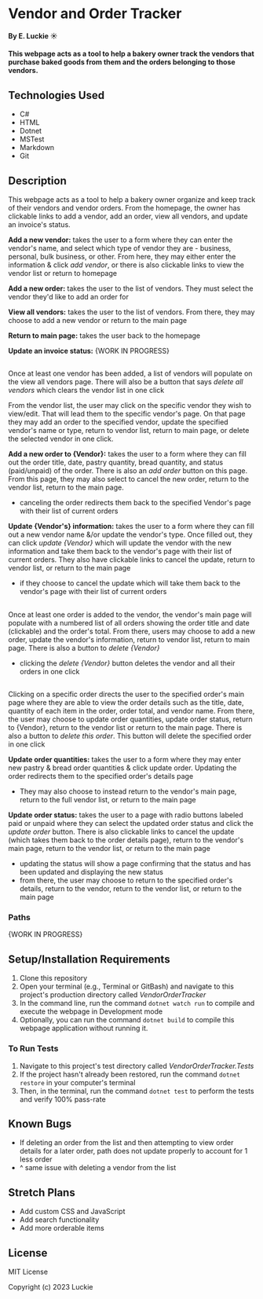 # Vendor and Order Tracker

#### By E. Luckie ☀️

#### This webpage acts as a tool to help a bakery owner track the vendors that purchase baked goods from them and the orders belonging to those vendors.

## Technologies Used

* C#
* HTML
* Dotnet
* MSTest
* Markdown
* Git

## Description

This webpage acts as a tool to help a bakery owner organize and keep track of their vendors and vendor orders. From the homepage, the owner has clickable links to add a vendor, add an order, view all vendors, and update an invoice's status.

**Add a new vendor:** takes the user to a form where they can enter the vendor's name, and select which type of vendor they are - business, personal, bulk business, or other. From here, they may either enter the information & click _add vendor_, or there is also clickable links to view the vendor list or return to homepage

**Add a new order:** takes the user to the list of vendors. They must select the vendor they'd like to add an order for

**View all vendors:** takes the user to the list of vendors. From there, they may choose to add a new vendor or return to the main page

**Return to main page:** takes the user back to the homepage

**Update an invoice status:** {WORK IN PROGRESS}
##

Once at least one vendor has been added, a list of vendors will populate on the view all vendors page. There will also be a button that says _delete all vendors_ which clears the vendor list in one click

From the vendor list, the user may click on the specific vendor they wish to view/edit. That will lead them to the specific vendor's page. On that page they may add an order to the specified vendor, update the specified vendor's name or type, return to vendor list, return to main page, or delete the selected vendor in one click.

**Add a new order to {Vendor}:** takes the user to a form where they can fill out the order title, date, pastry quantity, bread quantity, and status (paid/unpaid) of the order. There is also an _add order_ button on this page. From this page, they may also select to cancel the new order, return to the vendor list, return to the main page.
* canceling the order redirects them back to the specified Vendor's page with their list of current orders

**Update {Vendor's} information:** takes the user to a form where they can fill out a new vendor name &/or update the vendor's type. Once filled out, they can click _update {Vendor}_ which will update the vendor with the new information and take them back to the vendor's page with their list of current orders. They also have clickable links to cancel the update, return to vendor list, or return to the main page
* if they choose to cancel the update which will take them back to the vendor's page with their list of current orders
##

Once at least one order is added to the vendor, the vendor's main page will populate with a numbered list of all orders showing the order title and date (clickable) and the order's total. From there, users may choose to add a new order, update the vendor's information, return to vendor list, return to main page. There is also a button to _delete {Vendor}_
* clicking the _delete {Vendor}_ button deletes the vendor and all their orders in one click
##

Clicking on a specific order directs the user to the specified order's main page where they are able to view the order details such as the title, date, quantity of each item in the order, order total, and vendor name. From there, the user may choose to update order quantities, update order status, return to {Vendor}, return to the vendor list or return to the main page. There is also a button to _delete this order_. This button will delete the specified order in one click

**Update order quantities:** takes the user to a form where they may enter new pastry & bread order quantities & click update order. Updating the order redirects them to the specified order's details page
* They may also choose to instead return to the vendor's main page, return to the full vendor list, or return to the main page

**Update order status:** takes the user to a page with radio buttons labeled paid or unpaid where they can select the updated order status and click the _update order_ button. There is also clickable links to cancel the update (which takes them back to the order details page), return to the vendor's main page, return to the vendor list, or return to the main page
* updating the status will show a page confirming that the status and has been updated and displaying the new status
* from there, the user may choose to return to the specified order's details, return to the vendor, return to the vendor list, or return to the main page

### Paths
{WORK IN PROGRESS}

## Setup/Installation Requirements

1. Clone this repository
2. Open your terminal (e.g., Terminal or GitBash) and navigate to this project's production directory called _VendorOrderTracker_
3. In the command line, run the command ``dotnet watch run`` to compile and execute the webpage in Development mode
4. Optionally, you can run the command ``dotnet build`` to compile this webpage application without running it.

### To Run Tests
1. Navigate to this project's test directory called _VendorOrderTracker.Tests_
2. If the project hasn't already been restored, run the command ``dotnet restore`` in your computer's terminal
3. Then, in the terminal, run the command ``dotnet test`` to perform the tests and verify 100% pass-rate

## Known Bugs

* If deleting an order from the list and then attempting to view order details for a later order, path does not update properly to account for 1 less order
* ^ same issue with deleting a vendor from the list

## Stretch Plans

* Add custom CSS and JavaScript
* Add search functionality
* Add more orderable items

## License

MIT License

Copyright (c) 2023 Luckie